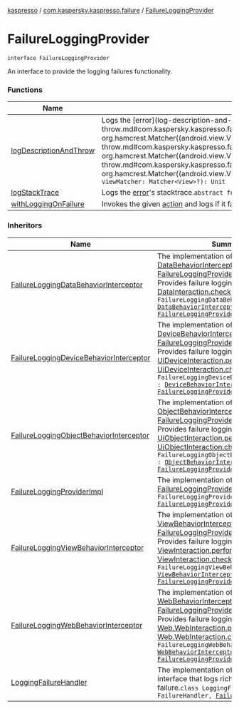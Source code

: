 [kaspresso](../../index.md) / [com.kaspersky.kaspresso.failure](../index.md) / [FailureLoggingProvider](./index.md)

# FailureLoggingProvider

`interface FailureLoggingProvider`

An interface to provide the logging failures functionality.

### Functions

| Name | Summary |
|---|---|
| [logDescriptionAndThrow](log-description-and-throw.md) | Logs the [error](log-description-and-throw.md#com.kaspersky.kaspresso.failure.FailureLoggingProvider$logDescriptionAndThrow(kotlin.Throwable, org.hamcrest.Matcher((android.view.View)))/error) description got by [viewMatcher](log-description-and-throw.md#com.kaspersky.kaspresso.failure.FailureLoggingProvider$logDescriptionAndThrow(kotlin.Throwable, org.hamcrest.Matcher((android.view.View)))/viewMatcher) and throws the [error](log-description-and-throw.md#com.kaspersky.kaspresso.failure.FailureLoggingProvider$logDescriptionAndThrow(kotlin.Throwable, org.hamcrest.Matcher((android.view.View)))/error).`abstract fun logDescriptionAndThrow(error: Throwable?, viewMatcher: Matcher<View>?): Unit` |
| [logStackTrace](log-stack-trace.md) | Logs the [error](log-stack-trace.md#com.kaspersky.kaspresso.failure.FailureLoggingProvider$logStackTrace(kotlin.Throwable)/error)'s stacktrace.`abstract fun logStackTrace(error: Throwable): Unit` |
| [withLoggingOnFailure](with-logging-on-failure.md) | Invokes the given [action](with-logging-on-failure.md#com.kaspersky.kaspresso.failure.FailureLoggingProvider$withLoggingOnFailure(kotlin.Function0((com.kaspersky.kaspresso.failure.FailureLoggingProvider.withLoggingOnFailure.T)))/action) and logs if it fails.`abstract fun <T> withLoggingOnFailure(action: () -> T): T` |

### Inheritors

| Name | Summary |
|---|---|
| [FailureLoggingDataBehaviorInterceptor](../../com.kaspersky.kaspresso.interceptors.behavior.impl.failure/-failure-logging-data-behavior-interceptor/index.md) | The implementation of [DataBehaviorInterceptor](../../com.kaspersky.kaspresso.interceptors.behavior/-data-behavior-interceptor.md) and [FailureLoggingProvider](./index.md) interfaces. Provides failure logging functionality for [DataInteraction.check](#) calls.`class FailureLoggingDataBehaviorInterceptor : `[`DataBehaviorInterceptor`](../../com.kaspersky.kaspresso.interceptors.behavior/-data-behavior-interceptor.md)`, `[`FailureLoggingProvider`](./index.md) |
| [FailureLoggingDeviceBehaviorInterceptor](../../com.kaspersky.kaspresso.interceptors.behaviorkautomator.impl.failure/-failure-logging-device-behavior-interceptor/index.md) | The implementation of [DeviceBehaviorInterceptor](../../com.kaspersky.kaspresso.interceptors.behaviorkautomator/-device-behavior-interceptor.md) and [FailureLoggingProvider](./index.md) interfaces. Provides failure logging functionality for [UiDeviceInteraction.perform](#) and [UiDeviceInteraction.check](#) calls.`class FailureLoggingDeviceBehaviorInterceptor : `[`DeviceBehaviorInterceptor`](../../com.kaspersky.kaspresso.interceptors.behaviorkautomator/-device-behavior-interceptor.md)`, `[`FailureLoggingProvider`](./index.md) |
| [FailureLoggingObjectBehaviorInterceptor](../../com.kaspersky.kaspresso.interceptors.behaviorkautomator.impl.failure/-failure-logging-object-behavior-interceptor/index.md) | The implementation of [ObjectBehaviorInterceptor](../../com.kaspersky.kaspresso.interceptors.behaviorkautomator/-object-behavior-interceptor.md) and [FailureLoggingProvider](./index.md) interfaces. Provides failure logging functionality for [UiObjectInteraction.perform](#) and [UiObjectInteraction.check](#) calls.`class FailureLoggingObjectBehaviorInterceptor : `[`ObjectBehaviorInterceptor`](../../com.kaspersky.kaspresso.interceptors.behaviorkautomator/-object-behavior-interceptor.md)`, `[`FailureLoggingProvider`](./index.md) |
| [FailureLoggingProviderImpl](../-failure-logging-provider-impl/index.md) | The implementation of the [FailureLoggingProvider](./index.md) interface.`class FailureLoggingProviderImpl : `[`FailureLoggingProvider`](./index.md) |
| [FailureLoggingViewBehaviorInterceptor](../../com.kaspersky.kaspresso.interceptors.behavior.impl.failure/-failure-logging-view-behavior-interceptor/index.md) | The implementation of [ViewBehaviorInterceptor](../../com.kaspersky.kaspresso.interceptors.behavior/-view-behavior-interceptor.md) and [FailureLoggingProvider](./index.md) interfaces. Provides failure logging functionality for [ViewInteraction.perform](#) and [ViewInteraction.check](#) calls.`class FailureLoggingViewBehaviorInterceptor : `[`ViewBehaviorInterceptor`](../../com.kaspersky.kaspresso.interceptors.behavior/-view-behavior-interceptor.md)`, `[`FailureLoggingProvider`](./index.md) |
| [FailureLoggingWebBehaviorInterceptor](../../com.kaspersky.kaspresso.interceptors.behavior.impl.failure/-failure-logging-web-behavior-interceptor/index.md) | The implementation of [WebBehaviorInterceptor](../../com.kaspersky.kaspresso.interceptors.behavior/-web-behavior-interceptor.md) and [FailureLoggingProvider](./index.md) interfaces. Provides failure logging functionality for [Web.WebInteraction.perform](#) and [Web.WebInteraction.check](#) calls.`class FailureLoggingWebBehaviorInterceptor : `[`WebBehaviorInterceptor`](../../com.kaspersky.kaspresso.interceptors.behavior/-web-behavior-interceptor.md)`, `[`FailureLoggingProvider`](./index.md) |
| [LoggingFailureHandler](../-logging-failure-handler/index.md) | The implementation of the [FailureHandler](#) interface that logs rich description of failure.`class LoggingFailureHandler : FailureHandler, `[`FailureLoggingProvider`](./index.md) |
